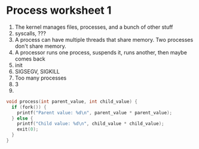 # Process worksheet 1

1. The kernel manages files, processes, and a bunch of other stuff
2. syscalls, ???
3. A process can have multiple threads that share memory. Two processes don't share memory.
4. A processor runs one process, suspends it, runs another, then maybe comes back
5. init
6. SIGSEGV, SIGKILL
7. Too many processes
8. 3
9.

```c
void process(int parent_value, int child_value) {
  if (fork()) {
    printf("Parent value: %d\n", parent_value * parent_value);
  } else {
    printf("Child value: %d\n", child_value * child_value);
    exit(0);
  }
}
```

